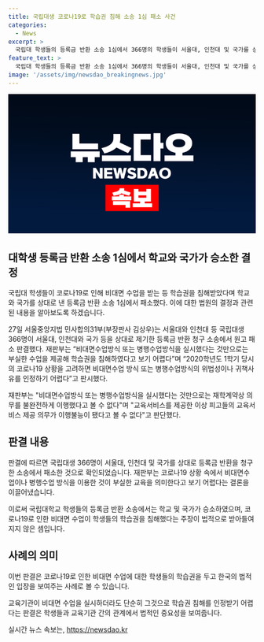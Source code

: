 ```yaml
---
title: 국립대생 코로나19로 학습권 침해 소송 1심 패소 사건
categories:
  - News
excerpt: >
  국립대 학생들의 등록금 반환 소송 1심에서 366명의 학생들이 서울대, 인천대 및 국가를 상대로 제기한 소송에서 원고 패소 판결이 내려졌다. 재판부는 비대면수업 방식의 학습권 침해를 입증할 수 없다고 판단했으며, 교육서비스의 불이행을 이유로 학생들의 청구를 기각했다. 이에 이어 사립대 학생들의 등록금 반환 소송 역시 패소되며, 재판부는 학교의 의도적인 학습권 침해를 인정하지 않았다.
feature_text: >
  국립대 학생들의 등록금 반환 소송 1심에서 366명의 학생들이 서울대, 인천대 및 국가를 상대로 제기한 소송에서 원고 패소 판결이 내려졌다. 재판부는 비대면수업 방식의 학습권 침해를 입증할 수 없다고 판단했으며, 교육서비스의 불이행을 이유로 학생들의 청구를 기각했다. 이에 이어 사립대 학생들의 등록금 반환 소송 역시 패소되며, 재판부는 학교의 의도적인 학습권 침해를 인정하지 않았다.
image: '/assets/img/newsdao_breakingnews.jpg'
---
```


<p><img src="/assets/img/newsdao_breakingnews.jpg" alt="koreaapp 속보" /></p>

<h2 data-ke-size="size26">대학생 등록금 반환 소송 1심에서 학교와 국가가 승소한 결정</h2>

<p>국립대 학생들이 코로나19로 인해 비대면 수업을 받는 등 학습권을 침해받았다며 학교와 국가를 상대로 낸 등록금 반환 소송 1심에서 패소했다. 이에 대한 법원의 결정과 관련된 내용을 알아보도록 하겠습니다.</p>

<p data-ke-size="size16">27일 서울중앙지법 민사합의31부(부장판사 김상우)는 서울대와 인천대 등 국립대생 366명이 서울대, 인천대와 국가 등을 상대로 제기한 등록금 반환 청구 소송에서 원고 패소 판결했다. 재판부는 “비대면수업방식 또는 병행수업방식을 실시했다는 것만으로는 부실한 수업을 제공해 학습권을 침해하였다고 보기 어렵다”며 “2020학년도 1학기 당시의 코로나19 상황을 고려하면 비대면수업 방식 또는 병행수업방식의 위법성이나 귀책사유를 인정하기 어렵다”고 판시했다. </p>

<p data-ke-size="size16">재판부는 "비대면수업방식 또는 병행수업방식을 실시했다는 것만으로는 재학계약상 의무를 불완전하게 이행했다고 볼 수 없다"며 "교육서비스를 제공한 이상 피고들의 교육서비스 제공 의무가 이행불능이 됐다고 볼 수 없다"고 판단했다.</p>

<h2 data-ke-size="size26">판결 내용</h2>

<p>판결에 따르면 국립대생 366명이 서울대, 인천대 및 국가를 상대로 등록금 반환을 청구한 소송에서 패소한 것으로 확인되었습니다. 재판부는 코로나19 상황 속에서 비대면수업이나 병행수업 방식을 이용한 것이 부실한 교육을 의미한다고 보기 어렵다는 결론을 이끌어냈습니다.</p>

<p data-ke-size="size16">이로써 국립대학교 학생들의 등록금 반환 소송에서는 학교 및 국가가 승소하였으며, 코로나19로 인한 비대면 수업이 학생들의 학습권을 침해했다는 주장이 법적으로 받아들여지지 않은 셈입니다.</p>

<h2 data-ke-size="size26">사례의 의미</h2>

<p>이번 판결은 코로나19로 인한 비대면 수업에 대한 학생들의 학습권을 두고 한국의 법적인 입장을 보여주는 사례로 볼 수 있습니다.</p>

<p data-ke-size="size16">교육기관이 비대면 수업을 실시하더라도 단순히 그것으로 학습권 침해를 인정받기 어렵다는 판결은 학생들과 교육기관 간의 관계에서 법적인 중요성을 보여줍니다.</p>
실시간 뉴스 속보는, <a href="https://newsdao.kr" rel="dofollow">https://newsdao.kr</a>


